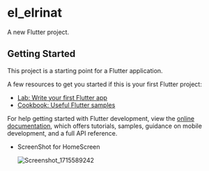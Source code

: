 # el_elrinat

A new Flutter project.

## Getting Started

This project is a starting point for a Flutter application.

A few resources to get you started if this is your first Flutter project:

- [Lab: Write your first Flutter app](https://docs.flutter.dev/get-started/codelab)
- [Cookbook: Useful Flutter samples](https://docs.flutter.dev/cookbook)

For help getting started with Flutter development, view the
[online documentation](https://docs.flutter.dev/), which offers tutorials,
samples, guidance on mobile development, and a full API reference.

 - ScreenShot for HomeScreen
   
   ![Screenshot_1715589242](https://github.com/abdelhamedEzzat/el_erinat_project/assets/133365686/a99cf8ce-c515-41f6-af67-a29f823ef137)

